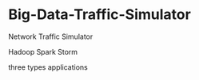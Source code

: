 # Big-Data-Traffic-Simulator


Network Traffic Simulator


Hadoop Spark Storm


three types applications
